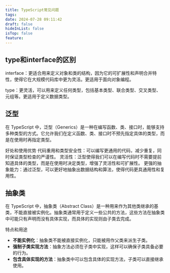 ```yaml
---
title: TypeScript常见问题
tags: 
date: 2024-07-28 09:11:42
draft: false
hideInList: false
isTop: false
feature:
---
```

## type和interface的区别

interface：更适合用来定义对象和类的结构，因为它的可扩展性和声明合并特性，使得它在大规模代码库中更为灵活。更适用于面向对象编程。

type：更灵活，可以用来定义任何类型，包括基本类型、联合类型、交叉类型、元组等。更适用于定义数据类型。

## 泛型

在 TypeScript 中，泛型（Generics）是一种在编写函数、类、接口时，能够支持多种类型的方式。它允许我们在定义函数、类、接口时不预先指定具体的类型，而是在使用时再指定类型。

好处和使用优势
代码重用和类型安全性：可以编写更通用的代码，减少重复，同时保证类型检查的严谨性。
灵活性：泛型使得我们可以在编写代码时不需要提前知道具体的类型，而是在使用时决定类型，增强了灵活性和可扩展性。
更强的抽象能力：通过泛型，可以更好地抽象出数据结构和算法，使得代码更具通用性和复用性。

## 抽象类

在 TypeScript 中，抽象类（Abstract Class）是一种用来作为其他类继承的基类，不能直接被实例化。抽象类通常用于定义一些公共的方法，这些方法在抽象类中可能只有声明而没有具体实现，而具体的实现则由子类去完成。

特点和用途

- **不能实例化**：抽象类不能被直接实例化，只能被用作父类来派生子类。
- **强制子类实现方法**：抽象方法必须在子类中实现，这样可以确保子类具备必要的行为。
- **包含具体实现的方法**：抽象类中可以包含具体的实现方法，子类可以直接继承使用。